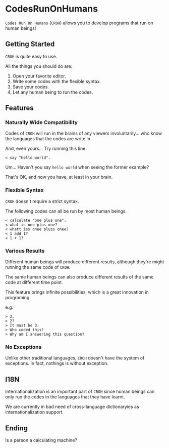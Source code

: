 # CodesRunOnHumans

`Codes Run On Humans` (`CROH`) allows you to develop programs that run on human beings!

## Getting Started

`CROH` is quite easy to use.

All the things you should do are:

1. Open your favorite editor.
2. Write some codes with the flexible syntax.
3. Save your codes.
4. Let any human being to run the codes.

## Features
### Naturally Wide Compatibility

Codes of `CROH` will run in the brains of any viewers involuntarily... who know the languages that the codes are write in.

And, even yours... Try running this line:

```
< say "hello world".
```

Um... Haven't you say `hello world` when seeing the former example?

That's OK, and now you have, at least in your brain.

### Flexible Syntax

`CROH` doesn't require a strict syntax.

The following codes can all be run by most human beings.

```
< calculate "one plus one".
< what is one plus one?
< whatt iss onee pluss onee?
< 1 add 1?
< 1 + 1?
```

### Various Results

Different human beings will produce different results, although they're might running the same code of `CROH`.

The same human beings can also produce different results of the same code at different time point.

This feature brings infinite possibilities, which is a great innovation in programing.

e.g.
```
> 2.
> 2?
> It must be 3.
> Who coded this?
> Why am I answering this question?
```

### No Exceptions

Unlike other traditional languages, `CROH` doesn't have the system of exceptions. In fact, nothings is without exception.

## I18N

Internationalization is an important part of `CROH` since human beings can only run the codes in the languages that they have learnt.

We are currently in bad need of cross-language dictionaryies as internationalization support.

## Ending

Is a person a calculating machine?
